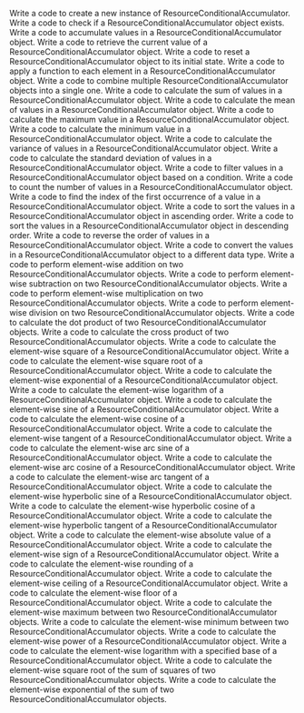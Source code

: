 Write a code to create a new instance of ResourceConditionalAccumulator.
Write a code to check if a ResourceConditionalAccumulator object exists.
Write a code to accumulate values in a ResourceConditionalAccumulator object.
Write a code to retrieve the current value of a ResourceConditionalAccumulator object.
Write a code to reset a ResourceConditionalAccumulator object to its initial state.
Write a code to apply a function to each element in a ResourceConditionalAccumulator object.
Write a code to combine multiple ResourceConditionalAccumulator objects into a single one.
Write a code to calculate the sum of values in a ResourceConditionalAccumulator object.
Write a code to calculate the mean of values in a ResourceConditionalAccumulator object.
Write a code to calculate the maximum value in a ResourceConditionalAccumulator object.
Write a code to calculate the minimum value in a ResourceConditionalAccumulator object.
Write a code to calculate the variance of values in a ResourceConditionalAccumulator object.
Write a code to calculate the standard deviation of values in a ResourceConditionalAccumulator object.
Write a code to filter values in a ResourceConditionalAccumulator object based on a condition.
Write a code to count the number of values in a ResourceConditionalAccumulator object.
Write a code to find the index of the first occurrence of a value in a ResourceConditionalAccumulator object.
Write a code to sort the values in a ResourceConditionalAccumulator object in ascending order.
Write a code to sort the values in a ResourceConditionalAccumulator object in descending order.
Write a code to reverse the order of values in a ResourceConditionalAccumulator object.
Write a code to convert the values in a ResourceConditionalAccumulator object to a different data type.
Write a code to perform element-wise addition on two ResourceConditionalAccumulator objects.
Write a code to perform element-wise subtraction on two ResourceConditionalAccumulator objects.
Write a code to perform element-wise multiplication on two ResourceConditionalAccumulator objects.
Write a code to perform element-wise division on two ResourceConditionalAccumulator objects.
Write a code to calculate the dot product of two ResourceConditionalAccumulator objects.
Write a code to calculate the cross product of two ResourceConditionalAccumulator objects.
Write a code to calculate the element-wise square of a ResourceConditionalAccumulator object.
Write a code to calculate the element-wise square root of a ResourceConditionalAccumulator object.
Write a code to calculate the element-wise exponential of a ResourceConditionalAccumulator object.
Write a code to calculate the element-wise logarithm of a ResourceConditionalAccumulator object.
Write a code to calculate the element-wise sine of a ResourceConditionalAccumulator object.
Write a code to calculate the element-wise cosine of a ResourceConditionalAccumulator object.
Write a code to calculate the element-wise tangent of a ResourceConditionalAccumulator object.
Write a code to calculate the element-wise arc sine of a ResourceConditionalAccumulator object.
Write a code to calculate the element-wise arc cosine of a ResourceConditionalAccumulator object.
Write a code to calculate the element-wise arc tangent of a ResourceConditionalAccumulator object.
Write a code to calculate the element-wise hyperbolic sine of a ResourceConditionalAccumulator object.
Write a code to calculate the element-wise hyperbolic cosine of a ResourceConditionalAccumulator object.
Write a code to calculate the element-wise hyperbolic tangent of a ResourceConditionalAccumulator object.
Write a code to calculate the element-wise absolute value of a ResourceConditionalAccumulator object.
Write a code to calculate the element-wise sign of a ResourceConditionalAccumulator object.
Write a code to calculate the element-wise rounding of a ResourceConditionalAccumulator object.
Write a code to calculate the element-wise ceiling of a ResourceConditionalAccumulator object.
Write a code to calculate the element-wise floor of a ResourceConditionalAccumulator object.
Write a code to calculate the element-wise maximum between two ResourceConditionalAccumulator objects.
Write a code to calculate the element-wise minimum between two ResourceConditionalAccumulator objects.
Write a code to calculate the element-wise power of a ResourceConditionalAccumulator object.
Write a code to calculate the element-wise logarithm with a specified base of a ResourceConditionalAccumulator object.
Write a code to calculate the element-wise square root of the sum of squares of two ResourceConditionalAccumulator objects.
Write a code to calculate the element-wise exponential of the sum of two ResourceConditionalAccumulator objects.